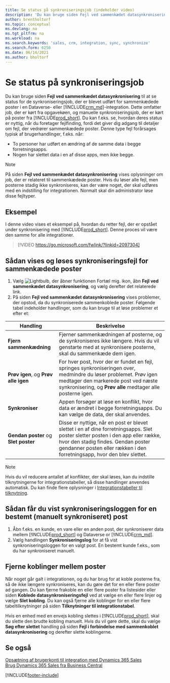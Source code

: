 ```yaml
---
title: Se status på synkroniseringsjob (indeholder video)
description: 'Du kan bruge siden Fejl ved sammenkædet datasynkronisering til at få vist status for de synkroniseringsjob, der er blevet udført for sammenkædede poster i integrationer.'
author: brentholtorf
ms.topic: conceptual
ms.devlang: na
ms.tgt_pltfrm: na
ms.workload: na
ms.search.keywords: 'sales, crm, integration, sync, synchronize'
ms.search.form: 6250
ms.date: 06/14/2021
ms.author: bholtorf
---
```


# <a name="view-the-status-of-synchronization-jobs" />Se status på synkroniseringsjob


Du kan bruge siden **Fejl ved sammenkædet datasynkronisering** til at se status for de synkroniseringsjob, der er blevet udført for sammenkædede poster i en Dataverse- eller [!INCLUDE[crm_md](includes/crm_md.md)]-integration. Dette omfatter job, der er kørt fra opgavekøen, og manuelle synkroniseringsjob, der er kørt på poster fra [!INCLUDE[prod_short](includes/prod_short.md)]. Du kan f.eks. se, hvordan deres status er nyttig, når du foretager fejlfinding, fordi det giver dig adgang til detaljer om fejl, der vedrører sammenkædede poster. Denne type fejl forårsages typisk af brugerhandlinger, f.eks. når:  

* To personer har udført en ændring af de samme data i begge forretningsapps.
* Nogen har slettet data i en af disse apps, men ikke begge.

> [!Note]
> På siden **Fejl ved sammenkædet datasynkronisering** vises oplysninger om job, der er relateret til sammenkædede poster. Hvis du løser alle fejl, men posterne stadig ikke synkroniseres, kan der være noget, der skal udføres med en indstilling for integrationen. Normalt skal din administrator løse disse fejltyper.   

## <a name="example" />Eksempel
I denne video vises et eksempel på, hvordan du retter fejl, der er opstået under synkronisering med [!INCLUDE[prod_short](includes/cds_long_md.md)]. Denne proces vil være den samme for alle integrationer. 

> [!VIDEO https://go.microsoft.com/fwlink/?linkid=2097304]


## <a name="to-view-and-resolve-synchronization-errors-for-coupled-records" />Sådan vises og løses synkroniseringsfejl for sammenkædede poster
1. Vælg ![Lightbulb, der åbner funktionen Fortæl mig.](media/ui-search/search_small.png "Fortæl mig, hvad du vil foretage dig") ikon, åbn **Fejl ved sammenkædet datasynkronisering**, og vælg derefter det relaterede link.
2. På siden **Fejl ved sammenkædet datasynkronisering** vises problemer, der opstod, da du synkroniserede sammenkoblede poster. Følgende tabel indeholder handlinger, som du kan bruge til at løse problemer et efter et:

|Handling|Beskrivelse|
|----|----|
|**Fjern sammenkædning**|Fjerner sammenkædningen af posterne, og de synkroniseres ikke længere. Hvis du vil genstarte med at synkronisere posterne, skal du sammenkæde dem igen. |
|**Prøv igen**, og **Prøv alle igen**|For hver post, hvor der er fundet en fejl, springes synkroniseringen over, medmindre du løser problemet. Prøv igen medtager den markerede post ved næste synkronisering, og **Prøv alle** medtager alle posterne igen.|
|**Synkroniser**|Appen forsøger at løse en konflikt, hvor data er ændret i begge forretningsapps. Du kan vælge de data, der skal anvendes.|
|**Gendan poster** og **Slet poster**|Disse er nyttige, når en post er blevet slettet i en af dine forretningsapps. Slet poster sletter posten i den app eller række, hvor den stadig findes. Gendan poster gendanner posten eller rækken i den forretningsapp, hvor den blev slettet.|

> [!NOTE]
> Hvis du vil reducere antallet af konflikter, der skal løses, kan du indstille tilknytningerne for integrationstabeller, så disse handlinger anvendes automatisk. Du kan finde flere oplysninger i [Integrationstabeller til tilknytning](admin-how-to-modify-table-mappings-for-synchronization.md#mapping-integration-tables).

## <a name="to-view-the-synchronization-log-for-a-specific-manually-synchronized-record" />Sådan får du vist synkroniseringsloggen for en bestemt (manuelt synkroniseret) post
1. Åbn f.eks. en kunde, en vare eller en anden post, der synkroniserer data mellem [!INCLUDE[prod_short](includes/prod_short.md)] og Dataverse or [!INCLUDE[crm_md](includes/crm_md.md)].
2. Vælg handlingen **Synkroniseringslog** for at få vist synkroniseringsloggen for en valgt post. En bestemt kunde f.eks., som du har synkroniseret manuelt.

## <a name="remove-couplings-between-records" />Fjerne koblinger mellem poster
Når noget går galt i integrationen, og du har brug for at koble posterne fra, så de ikke længere synkroniseres, kan du gøre det for en eller flere poster ad gangen. Du kan fjerne frakoble en eller flere poster fra listesider eller siden **Koblede datasynkroniseringsfejl** ved at vælge en eller flere linjer og vælge **Slet kobling**. Du kan også fjerne alle koblinger for en eller flere tabeltilknytninger på siden **Tilknytninger til integrationstabel**. 

Hvis en enhed med en envejs kobling slettes i [!INCLUDE[prod_short](includes/prod_short.md)], skal du slette den brudte kobling manuelt. Hvis du vil gøre dette, skal du vælge **Søg efter slettet** handling på siden **Fejl i forbindelse med sammenkoblet datasynkronisering** og derefter slette koblingerne.

## <a name="see-also" />Se også
[Opsætning af brugerkonti til integration med Dynamics 365 Sales](admin-setting-up-integration-with-dynamics-sales.md)  
[Brug Dynamics 365 Sales fra Business Central](marketing-integrate-dynamicscrm.md)


[!INCLUDE[footer-include](includes/footer-banner.md)]
